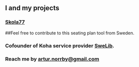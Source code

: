 ## I and my projects

### [Skola77](https://github.com/KillerRabbitAos/skola77-2.5)
##Feel free to contribute to this seating plan tool from Sweden.

### Cofounder of Koha service provider [SweLib](https://swelib.com).

### Reach me by [artur.norrby@gmail.com](artur.norrby@gmail.com)
